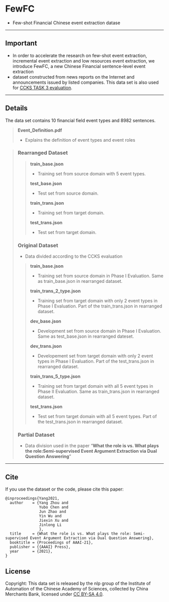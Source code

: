 # FewFC
* Few-shot Financial Chinese event extraction datase
--------
## Important
* In order to accelerate the research on few-shot event extraction, incremental event extraction and low resources event extraction, we introduce FewFC, a new Chinese Financial sentence-level event extraction
* dataset constructed from news reports on the Internet and announcements issued by listed companies.
  This data set is also used for [CCKS TASK 3 evaluation](https://biendata.xyz/competition/ccks_2020_3/).

--------
## Details

The data set contains 10 financial field event types and 8982 sentences.

> **Event_Definition.pdf**
>
> * Explains the definition of event types and event roles

> ### Rearranged Dataset
>
> > **train_base.json**
> >
> > * Training set from source domain with 5 event types.
> >
> > **test_base.json**
> >
> > * Test set from source domain.
> >
> > **train_trans.json**
> >
> > * Training set from target domain.
> >
> >  **test_trans.json**
> >
> > * Test set from target domain.
>
> ### Original Dataset
>
> * Data divided according to the CCKS evaluation
>
> > **train_base.json**
> >
> > * Training set from source domain in Phase I Evaluation. Same as train_base.json in rearranged dataset.
> >
> > **train_trans_2_type.json**
> >
> > * Training set from target domain with only 2 event types in Phase I Evaluation. Part of the train_trans.json in rearranged dataset.
> >
> > **dev_base.json**
> >
> > * Development set from source domain in Phase I Evaluation. Same as test_base.json in rearranged dateset.
> >
> > **dev_trans.json**
> >
> > * Developement set from target domain with only 2 event types in Phase I Evaluation. Part of the test_trans.json in rearranged dataset.
> >
> > **train_trans_5_type.json**
> >
> > * Training set from target domain with all 5 event types in Phase II Evaluation. Same as train_trans.json in rearranged dataset.
> >
> > **test_trans.json**
> >
> > * Test set from target domain with all 5 event types. Part of the test_trans.json in rearranged dataset.
> ### Partial Dataset
> * Data division used in the paper “**What the role is vs. What plays the role:Semi-supervised Event Argument Extraction via Dual Question Answering**”

---

## Cite

If you use the dataset or the code, please cite this paper:

```
@inproceedings{Yang2021,
  author    = {Yang Zhou and
               Yubo Chen and
               Jun Zhao and
               Yin Wu and
               Jiexin Xu and
               Jinlong Li
               },
  title     = {What the role is vs. What plays the role: Semi-supervised Event Argument Extraction via Dual Question Answering},
  booktitle = {Proceedings of AAAI-21},
  publisher = {{AAAI} Press},
  year      = {2021},
}
```
## License
Copyright: This data set is released by the nlp group of the Institute of Automation of the Chinese Academy of Sciences, collected by China Merchants Bank, licensed under [CC BY-SA 4.0](https://creativecommons.org/licenses/by-sa/4.0/).




